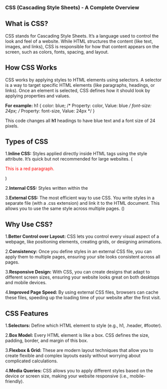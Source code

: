 ### CSS (Cascading Style Sheets) - A Complete Overview

## What is CSS?

CSS stands for Cascading Style Sheets. It’s a language used to control the look and feel of a website. While HTML structures the content (like text, images, and links), CSS is responsible for how that content appears on the screen, such as colors, fonts, spacing, and layout.

## How CSS Works

CSS works by applying styles to HTML elements using selectors. A selector is a way to target specific HTML elements (like paragraphs, headings, or links). Once an element is selected, CSS defines how it should look by applying properties and values.

**For example:** h1 {
  color: blue; /* Property: color, Value: blue */
  font-size: 24px; /* Property: font-size, Value: 24px */
}

This code changes all **h1** headings to have blue text and a font size of 24 pixels.

## Types of CSS

1.**Inline CSS:** Styles applied directly inside HTML tags using the style attribute. It’s quick but not recommended for large websites.
(<p style="color: red;"> This is a red paragraph.</p>)

2.**Internal CSS:** Styles written within the <style> tag in the HTML file. Good for single-page websites.

**<style>
  body {
    background-color: lightgray;
  }
</style>**


3.**External CSS:** The most efficient way to use CSS. You write styles in a separate file (with a .css extension) and link it to the HTML document. This allows you to use the same style across multiple pages.
(<link rel="stylesheet" href="styles.css">)

## Why Use CSS?

1.**Better Control over Layout:** CSS lets you control every visual aspect of a webpage, like positioning elements, creating grids, or designing animations.

2.**Consistency:** Once you define styles in an external CSS file, you can apply them to multiple pages, ensuring your site looks consistent across all pages.

3.**Responsive Design:** With CSS, you can create designs that adapt to different screen sizes, ensuring your website looks great on both desktops and mobile devices.

4.**Improved Page Speed:** By using external CSS files, browsers can cache these files, speeding up the loading time of your website after the first visit.

## CSS Features

1.**Selectors:** Define which HTML element to style (e.g., h1, .header, #footer).

2.**Box Model:** Every HTML element is like a box. CSS defines the size, padding, border, and margin of this box.

3.**Flexbox & Grid:** These are modern layout techniques that allow you to create flexible and complex layouts easily without worrying about complicated calculations.

4.**Media Queries:** CSS allows you to apply different styles based on the device or screen size, making your website responsive (i.e., mobile-friendly).
